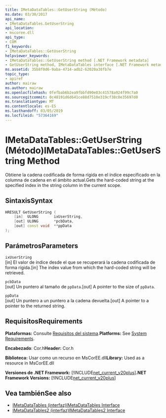 ```yaml
---
title: IMetaDataTables::GetUserString (Método)
ms.date: 03/30/2017
api_name:
- IMetaDataTables.GetUserString
api_location:
- mscoree.dll
api_type:
- COM
f1_keywords:
- IMetaDataTables::GetUserString
helpviewer_keywords:
- IMetaDataTables::GetUserString method [.NET Framework metadata]
- GetUserString method, IMetaDataTables interface [.NET Framework metadata]
ms.assetid: 35b8f0d6-9aba-4714-adb2-62020a38fb7e
topic_type:
- apiref
author: mairaw
ms.author: mairaw
ms.openlocfilehash: 0fefbab6b2ea9fbbfd90e03c41578a924f99c7a0
ms.sourcegitcommit: 0c48191d6d641ce88d7510e319cf38c0e35697d0
ms.translationtype: MT
ms.contentlocale: es-ES
ms.lasthandoff: 03/05/2019
ms.locfileid: "57364169"
---
```

# <a name="imetadatatablesgetuserstring-method"></a><span data-ttu-id="df77d-102">IMetaDataTables::GetUserString (Método)</span><span class="sxs-lookup"><span data-stu-id="df77d-102">IMetaDataTables::GetUserString Method</span></span>

<span data-ttu-id="df77d-103">Obtiene la cadena codificada de forma rígida en el índice especificado en la columna de cadena en el ámbito actual.</span><span class="sxs-lookup"><span data-stu-id="df77d-103">Gets the hard-coded string at the specified index in the string column in the current scope.</span></span>

## <a name="syntax"></a><span data-ttu-id="df77d-104">Sintaxis</span><span class="sxs-lookup"><span data-stu-id="df77d-104">Syntax</span></span>

```cpp
HRESULT GetUserString (
    [in]  ULONG       ixUserString,
    [out] ULONG       *pcbData,
    [out] const void  **ppData
);
```

## <a name="parameters"></a><span data-ttu-id="df77d-105">Parámetros</span><span class="sxs-lookup"><span data-stu-id="df77d-105">Parameters</span></span>

`ixUserString`\
<span data-ttu-id="df77d-106">[in] El valor de índice desde el que se recuperará la cadena codificada de forma rígida.</span><span class="sxs-lookup"><span data-stu-id="df77d-106">[in] The index value from which the hard-coded string will be retrieved.</span></span>

`pcbData`\
<span data-ttu-id="df77d-107">[out] Un puntero al tamaño de `ppData`.</span><span class="sxs-lookup"><span data-stu-id="df77d-107">[out] A pointer to the size of `ppData`.</span></span>

`ppData`\
<span data-ttu-id="df77d-108">[out] Un puntero a un puntero a la cadena devuelta.</span><span class="sxs-lookup"><span data-stu-id="df77d-108">[out] A pointer to a pointer to the returned string.</span></span>

## <a name="requirements"></a><span data-ttu-id="df77d-109">Requisitos</span><span class="sxs-lookup"><span data-stu-id="df77d-109">Requirements</span></span>

<span data-ttu-id="df77d-110">**Plataformas:** Consulte [Requisitos del sistema](../../../../docs/framework/get-started/system-requirements.md).</span><span class="sxs-lookup"><span data-stu-id="df77d-110">**Platforms:** See [System Requirements](../../../../docs/framework/get-started/system-requirements.md).</span></span>

<span data-ttu-id="df77d-111">**Encabezado**: Cor.h</span><span class="sxs-lookup"><span data-stu-id="df77d-111">**Header:** Cor.h</span></span>

<span data-ttu-id="df77d-112">**Biblioteca:** Usar como un recurso en MsCorEE.dll</span><span class="sxs-lookup"><span data-stu-id="df77d-112">**Library:** Used as a resource in MsCorEE.dll</span></span>

<span data-ttu-id="df77d-113">**Versiones de .NET Framework:** [!INCLUDE[net_current_v20plus](../../../../includes/net-current-v20plus-md.md)]</span><span class="sxs-lookup"><span data-stu-id="df77d-113">**.NET Framework Versions:** [!INCLUDE[net_current_v20plus](../../../../includes/net-current-v20plus-md.md)]</span></span>

## <a name="see-also"></a><span data-ttu-id="df77d-114">Vea también</span><span class="sxs-lookup"><span data-stu-id="df77d-114">See also</span></span>

- [<span data-ttu-id="df77d-115">IMetaDataTables (interfaz)</span><span class="sxs-lookup"><span data-stu-id="df77d-115">IMetaDataTables Interface</span></span>](imetadatatables-interface.md)
- [<span data-ttu-id="df77d-116">IMetaDataTables2 (interfaz)</span><span class="sxs-lookup"><span data-stu-id="df77d-116">IMetaDataTables2 Interface</span></span>](imetadatatables2-interface.md)